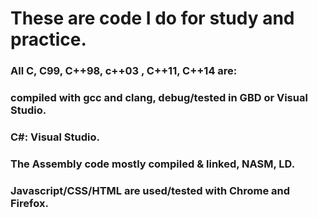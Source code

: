 # These are code I do for study and practice.

### All C, C99, C++98, c++03 , C++11, C++14 are:
### compiled with gcc and clang, debug/tested  in GBD or Visual Studio.
### C#: Visual Studio.

### The Assembly code mostly compiled & linked, NASM, LD.

### Javascript/CSS/HTML are used/tested with Chrome and Firefox.